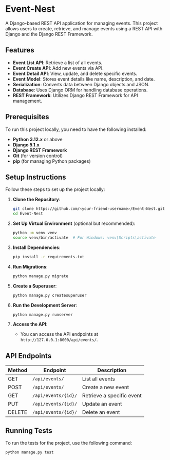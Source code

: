 # Event-Nest

A Django-based REST API application for managing events. This project allows users to create, retrieve, and manage events using a REST API with Django and the Django REST Framework.

## Features

- **Event List API**: Retrieve a list of all events.
- **Event Create API**: Add new events via API.
- **Event Detail API**: View, update, and delete specific events.
- **Event Model**: Stores event details like name, description, and date.
- **Serialization**: Converts data between Django objects and JSON.
- **Database**: Uses Django ORM for handling database operations.
- **REST Framework**: Utilizes Django REST Framework for API management.

## Prerequisites

To run this project locally, you need to have the following installed:

- **Python 3.12.x** or above
- **Django 5.1.x**
- **Django REST Framework**
- **Git** (for version control)
- **pip** (for managing Python packages)

## Setup Instructions

Follow these steps to set up the project locally:

1. **Clone the Repository**:
    ```bash
    git clone https://github.com/<your-friend-username>/Event-Nest.git
    cd Event-Nest
    ```

2. **Set Up Virtual Environment** (optional but recommended):
    ```bash
    python -m venv venv
    source venv/bin/activate  # For Windows: venv\Scripts\activate
    ```

3. **Install Dependencies**:
    ```bash
    pip install -r requirements.txt
    ```

4. **Run Migrations**:
    ```bash
    python manage.py migrate
    ```

5. **Create a Superuser**:
    ```bash
    python manage.py createsuperuser
    ```

6. **Run the Development Server**:
    ```bash
    python manage.py runserver
    ```

7. **Access the API**:
    - You can access the API endpoints at `http://127.0.0.1:8000/api/events/`.

## API Endpoints

| Method | Endpoint              | Description              |
|--------|-----------------------|--------------------------|
| GET    | `/api/events/`         | List all events          |
| POST   | `/api/events/`         | Create a new event       |
| GET    | `/api/events/{id}/`    | Retrieve a specific event|
| PUT    | `/api/events/{id}/`    | Update an event          |
| DELETE | `/api/events/{id}/`    | Delete an event          |

## Running Tests

To run the tests for the project, use the following command:

```bash
python manage.py test
